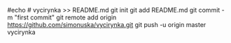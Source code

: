 #echo # vycirynka >> README.md
git init
git add README.md
git commit -m "first commit"
git remote add origin https://github.com/simonuska/vycirynka.git
git push -u origin master vycirynka
